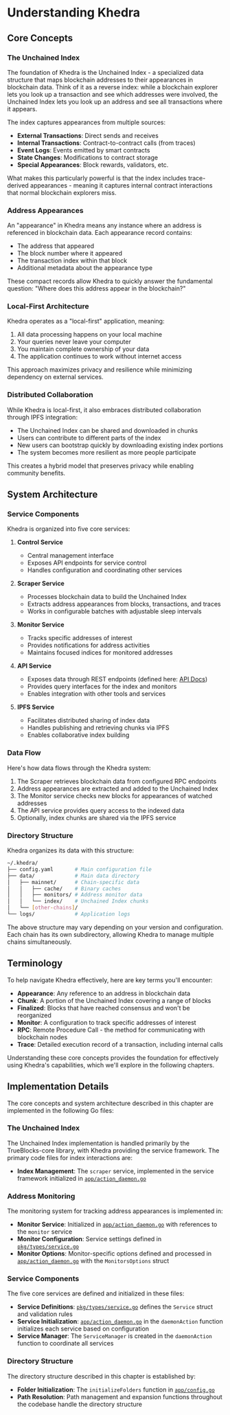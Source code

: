# Understanding Khedra

## Core Concepts

### The Unchained Index

The foundation of Khedra is the Unchained Index - a specialized data structure that maps blockchain addresses to their appearances in blockchain data. Think of it as a reverse index: while a blockchain explorer lets you look up a transaction and see which addresses were involved, the Unchained Index lets you look up an address and see all transactions where it appears.

The index captures appearances from multiple sources:

- **External Transactions**: Direct sends and receives
- **Internal Transactions**: Contract-to-contract calls (from traces)
- **Event Logs**: Events emitted by smart contracts
- **State Changes**: Modifications to contract storage
- **Special Appearances**: Block rewards, validators, etc.

What makes this particularly powerful is that the index includes trace-derived appearances - meaning it captures internal contract interactions that normal blockchain explorers miss.

### Address Appearances

An "appearance" in Khedra means any instance where an address is referenced in blockchain data. Each appearance record contains:

- The address that appeared
- The block number where it appeared
- The transaction index within that block
- Additional metadata about the appearance type

These compact records allow Khedra to quickly answer the fundamental question: "Where does this address appear in the blockchain?"

### Local-First Architecture

Khedra operates as a "local-first" application, meaning:

1. All data processing happens on your local machine
2. Your queries never leave your computer 
3. You maintain complete ownership of your data
4. The application continues to work without internet access

This approach maximizes privacy and resilience while minimizing dependency on external services.

### Distributed Collaboration

While Khedra is local-first, it also embraces distributed collaboration through IPFS integration:

- The Unchained Index can be shared and downloaded in chunks
- Users can contribute to different parts of the index
- New users can bootstrap quickly by downloading existing index portions
- The system becomes more resilient as more people participate

This creates a hybrid model that preserves privacy while enabling community benefits.

## System Architecture

### Service Components

Khedra is organized into five core services:

1. **Control Service**
   - Central management interface
   - Exposes API endpoints for service control
   - Handles configuration and coordinating other services

2. **Scraper Service**
   - Processes blockchain data to build the Unchained Index
   - Extracts address appearances from blocks, transactions, and traces
   - Works in configurable batches with adjustable sleep intervals

3. **Monitor Service**
   - Tracks specific addresses of interest
   - Provides notifications for address activities
   - Maintains focused indices for monitored addresses

4. **API Service**
   - Exposes data through REST endpoints (defined here: [API Docs](https://trueblocks.io/api/))
   - Provides query interfaces for the index and monitors
   - Enables integration with other tools and services

5. **IPFS Service**
   - Facilitates distributed sharing of index data
   - Handles publishing and retrieving chunks via IPFS
   - Enables collaborative index building

### Data Flow

Here's how data flows through the Khedra system:

1. The Scraper retrieves blockchain data from configured RPC endpoints
2. Address appearances are extracted and added to the Unchained Index
3. The Monitor service checks new blocks for appearances of watched addresses
4. The API service provides query access to the indexed data
5. Optionally, index chunks are shared via the IPFS service

### Directory Structure

Khedra organizes its data with this structure:

```bash
~/.khedra/
├── config.yaml       # Main configuration file
├── data/             # Main data directory
│   ├── mainnet/      # Chain-specific data
│   │   ├── cache/    # Binary caches
│   │   ├── monitors/ # Address monitor data
│   │   └── index/    # Unchained Index chunks
│   └── [other-chains]/
└── logs/             # Application logs
```

The above structure may vary depending on your version and configuration. Each chain has its own subdirectory, allowing Khedra to manage multiple chains simultaneously.

## Terminology

To help navigate Khedra effectively, here are key terms you'll encounter:

- **Appearance**: Any reference to an address in blockchain data
- **Chunk**: A portion of the Unchained Index covering a range of blocks
- **Finalized**: Blocks that have reached consensus and won't be reorganized
- **Monitor**: A configuration to track specific addresses of interest
- **RPC**: Remote Procedure Call - the method for communicating with blockchain nodes
- **Trace**: Detailed execution record of a transaction, including internal calls

Understanding these core concepts provides the foundation for effectively using Khedra's capabilities, which we'll explore in the following chapters.

## Implementation Details

The core concepts and system architecture described in this chapter are implemented in the following Go files:

### The Unchained Index

The Unchained Index implementation is handled primarily by the TrueBlocks-core library, with Khedra providing the service framework. The primary code files for index interactions are:

- **Index Management**: The `scraper` service, implemented in the service framework initialized in [`app/action_daemon.go`](/Users/jrush/Development/trueblocks-core/khedra/app/action_daemon.go)

### Address Monitoring

The monitoring system for tracking address appearances is implemented in:

- **Monitor Service**: Initialized in [`app/action_daemon.go`](/Users/jrush/Development/trueblocks-core/khedra/app/action_daemon.go) with references to the `monitor` service
- **Monitor Configuration**: Service settings defined in [`pkg/types/service.go`](/Users/jrush/Development/trueblocks-core/khedra/pkg/types/service.go)
- **Monitor Options**: Monitor-specific options defined and processed in [`app/action_daemon.go`](/Users/jrush/Development/trueblocks-core/khedra/app/action_daemon.go) with the `MonitorsOptions` struct

### Service Components

The five core services are defined and initialized in these files:

- **Service Definitions**: [`pkg/types/service.go`](/Users/jrush/Development/trueblocks-core/khedra/pkg/types/service.go) defines the `Service` struct and validation rules
- **Service Initialization**: [`app/action_daemon.go`](/Users/jrush/Development/trueblocks-core/khedra/app/action_daemon.go) in the `daemonAction` function initializes each service based on configuration
- **Service Manager**: The `ServiceManager` is created in the `daemonAction` function to coordinate all services

### Directory Structure

The directory structure described in this chapter is established by:

- **Folder Initialization**: The `initializeFolders` function in [`app/config.go`](/Users/jrush/Development/trueblocks-core/khedra/app/config.go)
- **Path Resolution**: Path management and expansion functions throughout the codebase handle the directory structure
